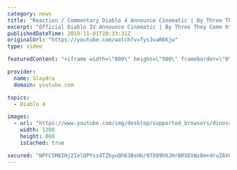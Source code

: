 ```yaml
---
category: news
title: "Reaction / Commentary Diablo 4 Announce Cinematic | By Three They Come  Thoughts on Diablo IV"
excerpt: "Official Diablo IV Announce Cinematic | By Three They Come https://www.youtube.com/watch?v=9bRWIdOMfro Diablo 4 ..."
publishedDateTime: 2019-11-01T20:33:31Z
originalUrl: "https://youtube.com/watch?v=fysJvaR6Kjw"
type: video

featuredContent: "<iframe width=\"800\" height=\"500\" frameborder=\"0\" src=\"https://www.youtube.com/embed/fysJvaR6Kjw\" allow=\"accelerometer; autoplay; encrypted-media; gyroscope; picture-in-picture\" allowfullscreen></iframe>"

provider:
  name: Slaydra
  domain: youtube.com

topics:
  - Diablo 4

images:
  - url: "https://www.youtube.com/img/desktop/supported_browsers/dinosaur.png"
    width: 1200
    height: 800
    isCached: true

secured: "NPFC5M8IHj2IelQPYsz4TZbyuQh63BsHb/97X89hhJHr8RSEVWz8m+druZAVGpAGKQ5yCphwfhUP9ja5w98zrtSLMM4hNiLffbeOsbWZ1U/W3wW6ORFZJvkbb9XeWJADRGse38ANsQ7fG4gP17VXcJ7CnSaOVKbPdCBNIVx8bq1u7qi6L72Yqf71JzXvufeqAxFqv0gi5OHPJopvHJP9CN4rc0tR4ljOjbxPWqwdourpogtOYhDVEUNVFYCTO5Q6XwP79ZYZg7nADqbccet2XoVS65zXFg4jz0YNL3BiC02DR+22NmU0e8lDIHDAqc0u4PYYNgzzVKPWgaKwJ3ByZ8NhWubHFdhdgk93ccwA01OZdQtBYnJmhDjxdvmeWGMNs7R02VUH2NZ2hrUrkgpbeVfaPxYwZ6M/zo7RSZWrtfGO+2yMSn9AS/BZzQMIWknT;Zzh62W8VCrDazVBiG5ERiA=="
---
```


